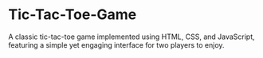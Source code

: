 # Tic-Tac-Toe-Game
A classic tic-tac-toe game implemented using HTML, CSS, and JavaScript, featuring a simple yet engaging interface for two players to enjoy.
